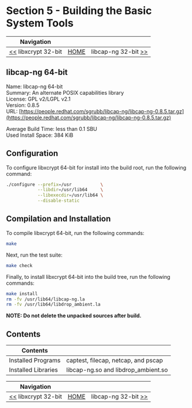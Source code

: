 # Section 5 - Building the Basic System Tools

| Navigation |||
| --- | --- | ---: |
| [<<](./libxcrypt32bit.md) libxcrypt 32-bit | [HOME](../README.md) | libcap-ng 32-bit [>>](./libcap-ng32bit.md) |

## libcap-ng 64-bit

Name: libcap-ng 64-bit<br />
Summary: An alternate POSIX capabilities library<br />
License: GPL v2/LGPL v2.1<br />
Version: 0.8.5<br />
URL: [https://people.redhat.com/sgrubb/libcap-ng/libcap-ng-0.8.5.tar.gz](https://people.redhat.com/sgrubb/libcap-ng/libcap-ng-0.8.5.tar.gz)<br />

Average Build Time: less than 0.1 SBU<br />
Used Install Space: 384 KiB<br />

## Configuration

To configure libxcrypt 64-bit for install into the build root, run the following command:

```bash
./configure --prefix=/usr           \
            --libdir=/usr/lib64     \
            --libexecdir=/usr/lib64 \
            --disable-static
```

## Compilation and Installation

To compile libxcrypt 64-bit, run the following commands:

```bash
make
```

Next, run the test suite:

```bash
make check
```

Finally, to install libxcrypt 64-bit into the build tree, run the following commands:

```bash
make install
rm -fv /usr/lib64/libcap-ng.la
rm -fv /usr/lib64/libdrop_ambient.la
```

**NOTE: Do not delete the unpacked sources after build.**

## Contents

| Contents | |
| --- | --- |
| Installed Programs | captest, filecap, netcap, and pscap |
| Installed Libraries | libcap-ng.so and libdrop_ambient.so |

| Navigation |||
| --- | --- | ---: |
| [<<](./libxcrypt32bit.md) libxcrypt 32-bit | [HOME](../README.md) | libcap-ng 32-bit [>>](./libcap-ng32bit.md) |
